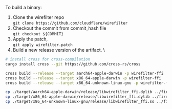 To build a binary:
1. Clone the wirefilter repo \
   `git clone https://github.com/cloudflare/wirefilter`
2. Checkout the commit from commit_hash file \
   `git checkout ${COMMIT}`
3. Apply the patch, \
   `git apply wirefilter.patch`
4. Build a new release version of the artifact. \

```bash
# install cross for cross-compilation 
cargo install cross --git https://github.com/cross-rs/cross

cross build --release --target aarch64-apple-darwin -p wirefilter-ffi
cross build --release --target x86_64-apple-darwin -p wirefilter-ffi
cross build --release --target x86_64-unknown-linux-gnu -p wirefilter-ffi

cp ./target/aarch64-apple-darwin/release/libwirefilter_ffi.dylib ../firewalker/lib/libwirefilter_ffi_aarch64.dylib
cp ./target/x86_64-apple-darwin/release/libwirefilter_ffi.dylib ../firewalker/lib/libwirefilter_ffi.dylib
cp ./target/x86_64-unknown-linux-gnu/release/libwirefilter_ffi.so ../firewalker/lib/libwirefilter_ffi.so
```
    